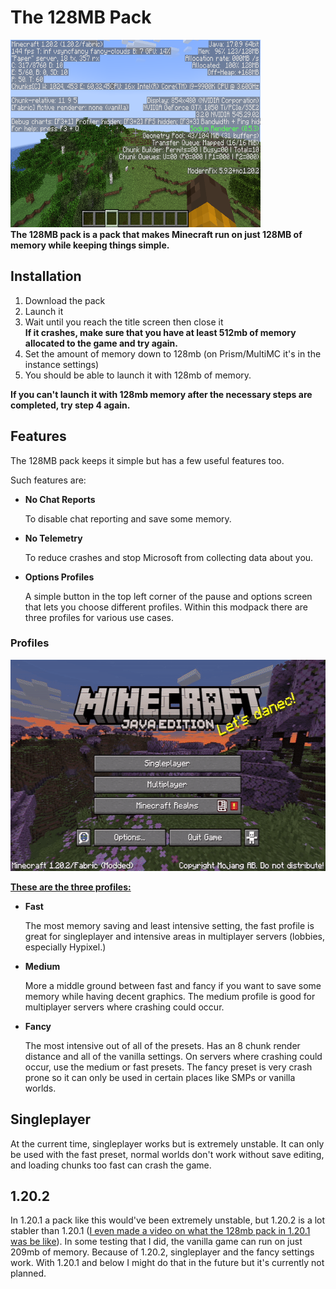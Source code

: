 <h1>The 128MB Pack</h1>
<img src="https://raw.githubusercontent.com/4194304/miscrepo/main/2023-11-24_11.06.45.png" width="400px" height="300px" alt="128MB pack header image">
<br>
<b>The 128MB pack is a pack that makes Minecraft run on just 128MB of memory while keeping things simple.</b>
<br>
<h2>Installation</h2>
<ol>
<li>Download the pack</li>
<li>Launch it</li>
<li> Wait until you reach the title screen then close it</li>
<b>If it crashes, make sure that you have at least 512mb of memory allocated to the game and try again.</b>
<li>Set the amount of memory down to 128mb (on Prism/MultiMC it's in the instance settings)</li>
<li>You should be able to launch it with 128mb of memory.</li>
</ol>
<b>If you can't launch it with 128mb memory after the necessary steps are completed, try step 4 again.</b>
<h2>Features</h2>
<p>The 128MB pack keeps it simple but has a few useful features too.</p>
<p>Such features are:</p>
<ul>
<li><b>No Chat Reports</b></li>
<p>To disable chat reporting and save some memory.</p>
<li><b>No Telemetry</b></li>
<p>To reduce crashes and stop Microsoft from collecting data about you.</p>
<li><b>Options Profiles</b></li>
<p>A simple button in the top left corner of the pause and options screen that lets you choose different profiles. Within this modpack there are three profiles for various use cases.</p>
</ul>
<h3>Profiles</h3>
<img src="https://raw.githubusercontent.com/4194304/miscrepo/main/profiles.gif" alt="There are three profiles, fast, medium and fancy." style="width:600px;height:338px;">
<b><u><p>These are the three profiles:</p></u></b>
<ul>
<b><li>Fast</li></b>
<p>The most memory saving and least intensive setting, the fast profile is great for singleplayer and intensive areas in multiplayer servers (lobbies, especially Hypixel.)</p>
<b><li>Medium</li></b>
<p>More a middle ground between fast and fancy if you want to save some memory while having decent graphics. The medium profile is good for multiplayer servers where crashing could occur.</p>
<b><li>Fancy</li></b>
<p>The most intensive out of all of the presets. Has an 8 chunk render distance and all of the vanilla settings. On servers where crashing could occur, use the medium or fast presets. The fancy preset is very crash prone so it can only be used in certain places like SMPs or vanilla worlds.</p>
</ul>
<h2>Singleplayer</h2>
<p>At the current time, singleplayer works but is extremely unstable. It can only be used with the fast preset, normal worlds don't work without save editing, and loading chunks too fast can crash the game.</p>
<h2>1.20.2</h2>
<p>In 1.20.1 a pack like this would've been extremely unstable, but 1.20.2 is a lot stabler than 1.20.1 (<a href="https://www.youtube.com/embed/-nvFzr_KvsE?si=sAbQBM-fX8WRWBqD" target="blank">I even made a video on what the 128mb pack in 1.20.1 was be like</a>). In some testing that I did, the vanilla game can run on just 209mb of memory. Because of 1.20.2, singleplayer and the fancy settings work. With 1.20.1 and below I might do that in the future but it's currently not planned.</p>
